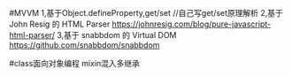 #MVVM
1,基于Object.defineProperty,get/set  //自己写get/set原理解析
2,基于 John Resig 的 HTML Parser https://johnresig.com/blog/pure-javascript-html-parser/
3,基于 snabbdom 的 Virtual DOM https://github.com/snabbdom/snabbdom

#class面向对象编程
mixin混入多继承

